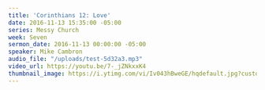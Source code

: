 ```yaml
---
title: 'Corinthians 12: Love'
date: 2016-11-13 15:35:00 -05:00
series: Messy Church
week: Seven
sermon_date: 2016-11-13 00:00:00 -05:00
speaker: Mike Cambron
audio_file: "/uploads/test-5d32a3.mp3"
video_url: https://youtu.be/7-_jZNkxxK4
thumbnail_image: https://i.ytimg.com/vi/Iv043hBweGE/hqdefault.jpg?custom=true&amp;w=336&amp;h=188&amp;stc=true&amp;jpg444=true&amp;jpgq=90&amp;sp=68&amp;sigh=dMl-W1d4n
---
```


